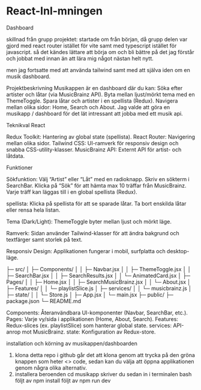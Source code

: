 # React-Inl-mningen
Dashboard 

skillnad från grupp projektet: startade om från början, då grupp delen var gjord med react router istället för vite samt med typescript istället för javascript. så det kändes lättare att börja om och bli bättre på det jag förstår och jobbat med innan än att lära mig något nästan helt nytt. 

men jag fortsatte med att använda tailwind samt med att själva iden om en musik dashboard. 



<!-- Projektbeskrivning (Vad är detta för projekt? Varför en musikapp? Vilken data använder du?)

Teknikval (React, Tailwind, React Router, eventuella andra bibliotek)

Installationsinstruktioner (hur man kör npm install, npm run dev etc.)

Kortfattad dokumentation över hur koden är strukturerad (mappstruktur och huvudkomponenter).

Beskrivning av egen funktionalitet (om du har lagt till filtrering, sökfunktion eller något annat). -->

Projektbeskrivning
Musikappen är en dashboard där du kan:
Söka efter artister och låtar (via MusicBrainz API).
Byta mellan ljust/mörkt tema med en ThemeToggle.
Spara låtar och artister i en spellista (Redux).
Navigera mellan olika sidor: Home, Search och About.
Jag valde att göra en musikapp / dashboard för det lät intressant att jobba med ett musik api.


Teknikval
React

Redux Toolkit: Hantering av global state (spellista).
React Router: Navigering mellan olika sidor.
Tailwind CSS: UI-ramverk för responsiv design och snabba CSS-utility-klasser.
MusicBrainz API: Externt API för artist- och låtdata.



Funktioner

Sökfunktion:
Välj “Artist” eller “Låt” med en radioknapp.
Skriv en sökterm i SearchBar.
Klicka på “Sök” för att hämta max 10 träffar från MusicBrainz.
Varje träff kan läggas till i en global spellista (Redux).

spellista:
Klicka på spellista för att se sparade låtar.
Ta bort enskilda låtar eller rensa hela listan.


Tema (Dark/Light):
ThemeToggle byter mellan ljust och mörkt läge.

Ramverk:
Sidan använder Tailwind-klasser för att ändra bakgrund och textfärger samt storlek på text.

Responsiv Design:
Applikationen fungerar i mobil, surfplatta och desktop-läge.


├─ src/
│  ├─ Components/
│  │  ├─ Navbar.jsx
│  │  ├─ ThemeToggle.jsx
│  │  ├─ SearchBar.jsx
│  │  ├─ SearchResults.jsx
│  │  └─ AnimatedCard.jsx
│  ├─ Pages/
│  │  ├─ Home.jsx
│  │  ├─ SearchMusicBrainz.jsx
│  │  └─ About.jsx
│  ├─ Features/
│  │  └─ playlistSlice.js
│  ├─ services/
│  │  └─ musicbrainz.js
│  ├─ state/
│  │  └─ Store.js
│  ├─ App.jsx
│  └─ main.jsx
├─ public/
├─ package.json
└─ README.md


Components: Återanvändbara UI-komponenter (Navbar, SearchBar, etc.).
Pages: Varje vy/sida i applikationen (Home, About, Search).
Features: Redux-slices (ex. playlistSlice) som hanterar global state.
services: API-anrop mot MusicBrainz.
state: Konfiguration av Redux-store.




   installation och körning av musikappen/dashboarden

  1. klona detta repo
  i github går det att klona genom att trycka på den gröna knappen som heter <> code, sedan kan du välja att öppna applikationen genom några olika alternativ.
  2. installera beroenden
    cd musikapp skriver du sedan in i terminalen bash 
    följt av npm install följt av npm run dev